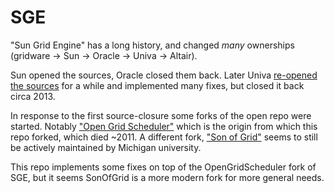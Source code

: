 # SGE

"Sun Grid Engine" has a long history, and changed *many* ownerships (gridware -> Sun -> Oracle -> Univa -> Altair).

Sun opened the sources, Oracle closed them back. Later Univa [re-opened the sources](https://github.com/gridengine/gridengine) for a while and implemented many fixes, but closed it back circa 2013.

In response to the first source-closure some forks of the open repo were started. Notably ["Open Grid Scheduler"](http://gridscheduler.sourceforge.net/) which is the origin from which this repo forked, which died ~2011.  A different fork, ["Son of Grid"](https://github.com/daimh/sge) seems to still be actively maintained by Michigan university.

This repo implements some fixes on top of the OpenGridScheduler fork of SGE, but it seems SonOfGrid is a more modern fork for more general needs.

